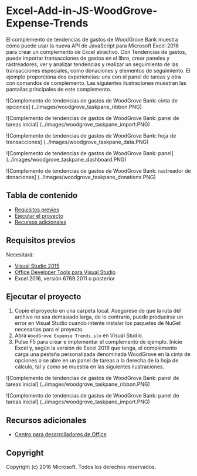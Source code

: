 # Excel-Add-in-JS-WoodGrove-Expense-Trends

El complemento de tendencias de gastos de WoodGrove Bank muestra cómo puede usar la nueva API de JavaScript para Microsoft Excel 2016 para crear un complemento de Excel atractivo. Con Tendencias de gastos, puede importar transacciones de gastos en el libro, crear paneles y rastreadores, ver y analizar tendencias y realizar un seguimiento de las transacciones especiales, como donaciones y elementos de seguimiento. El ejemplo proporciona dos experiencias: una con el panel de tareas y otra con comandos de complemento. Las siguientes ilustraciones muestran las pantallas principales de este complemento.

![Complemento de tendencias de gastos de WoodGrove Bank: cinta de opciones] (../images/woodgrove_taskpane_ribbon.PNG)

![Complemento de tendencias de gastos de WoodGrove Bank: panel de tareas inicial] (../images/woodgrove_taskpane_import.PNG)

![Complemento de tendencias de gastos de WoodGrove Bank: hoja de transacciones] (../images/woodgrove_taskpane_data.PNG)

![Complemento de tendencias de gastos de WoodGrove Bank: panel] (../images/woodgrove_taskpane_dashboard.PNG)

![Complemento de tendencias de gastos de WoodGrove Bank: rastreador de donaciones] (../images/woodgrove_taskpane_donations.PNG)

## Tabla de contenido

* [Requisitos previos](#prerequisites)
* [Ejecutar el proyecto](#run-the-project)
* [Recursos adicionales](#additional-resources)

## Requisitos previos

Necesitará:

* [Visual Studio 2015](https://www.visualstudio.com/downloads/download-visual-studio-vs.aspx)
* [Office Developer Tools para Visual Studio](https://www.visualstudio.com/en-us/features/office-tools-vs.aspx)
* Excel 2016, versión 6769.2011 o posterior

## Ejecutar el proyecto

1. Copie el proyecto en una carpeta local. Asegúrese de que la ruta del archivo no sea demasiado larga, de lo contrario, puede producirse un error en Visual Studio cuando intente instalar los paquetes de NuGet necesarios para el proyecto. 
2. Abra `WoodGrove Expense Trends.sln` en Visual Studio. 
3. Pulse F5 para crear e implementar el complemento de ejemplo. Inicie Excel y, según la versión de Excel 2016 que tenga, el complemento carga una pestaña personalizada denominada WoodGrove en la cinta de opciones o se abre en un panel de tareas a la derecha de la hoja de cálculo, tal y como se muestra en las siguientes ilustraciones.

![Complemento de tendencias de gastos de WoodGrove Bank: panel de tareas inicial] (../images/woodgrove_taskpane_ribbon.PNG)

![Complemento de tendencias de gastos de WoodGrove Bank: panel de tareas inicial] (../images/woodgrove_taskpane_import.PNG)

## Recursos adicionales

* [Centro para desarrolladores de Office](http://dev.office.com/)

## Copyright
Copyright (c) 2016 Microsoft. Todos los derechos reservados.


